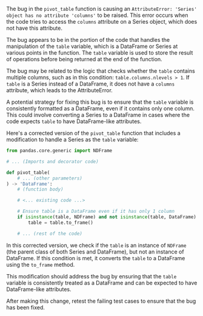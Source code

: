 The bug in the `pivot_table` function is causing an `AttributeError: 'Series' object has no attribute 'columns'` to be raised. This error occurs when the code tries to access the `columns` attribute on a Series object, which does not have this attribute.

The bug appears to be in the portion of the code that handles the manipulation of the `table` variable, which is a DataFrame or Series at various points in the function. The `table` variable is used to store the result of operations before being returned at the end of the function.

The bug may be related to the logic that checks whether the `table` contains multiple columns, such as in this condition: `table.columns.nlevels > 1`. If `table` is a Series instead of a DataFrame, it does not have a `columns` attribute, which leads to the AttributeError.

A potential strategy for fixing this bug is to ensure that the `table` variable is consistently formatted as a DataFrame, even if it contains only one column. This could involve converting a Series to a DataFrame in cases where the code expects `table` to have DataFrame-like attributes.

Here's a corrected version of the `pivot_table` function that includes a modification to handle a Series as the `table` variable:

```python
from pandas.core.generic import NDFrame

# ... (Imports and decorator code)

def pivot_table(
    # ... (other parameters)
) -> 'DataFrame':
    # (function body)

    # <... existing code ...>

    # Ensure table is a DataFrame even if it has only 1 column
    if isinstance(table, NDFrame) and not isinstance(table, DataFrame):
        table = table.to_frame()

    # ... (rest of the code)
```

In this corrected version, we check if the `table` is an instance of `NDFrame` (the parent class of both Series and DataFrame), but not an instance of DataFrame. If this condition is met, it converts the `table` to a DataFrame using the `to_frame` method.

This modification should address the bug by ensuring that the `table` variable is consistently treated as a DataFrame and can be expected to have DataFrame-like attributes.

After making this change, retest the failing test cases to ensure that the bug has been fixed.